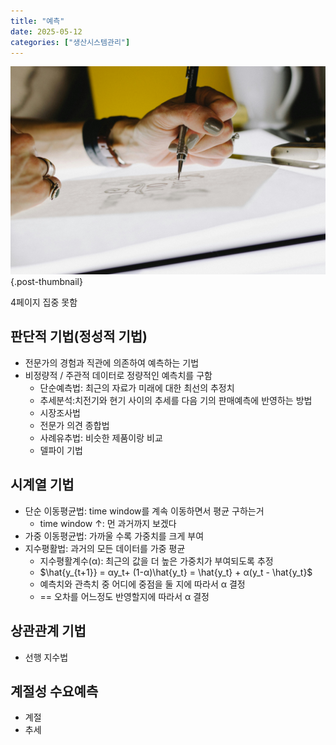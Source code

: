 ```yaml
---
title: "예측"
date: 2025-05-12
categories: ["생산시스템관리"]
---
```


![](/img/human-thumb.jpg){.post-thumbnail}

4페이지 집중 못함

## 판단적 기법(정성적 기법)

- 전문가의 경험과 직관에 의존하여 예측하는 기법
- 비정량적 / 주관적 데이터로 정량적인 예측치를 구함
    - 단순예측법: 최근의 자료가 미래에 대한 최선의 추정치
    - 추세분석:치전기와 현기 사이의 추세를 다음 기의 판매예측에 반영하는 방법
    - 시장조사법
    - 전문가 의견 종합법
    - 사례유추법: 비슷한 제품이랑 비교
    - 델파이 기법

## 시계열 기법

- 단순 이동평균법: time window를 계속 이동하면서 평균 구하는거
    - time window ↑: 먼 과거까지 보겠다
- 가중 이동평균법: 가까울 수록 가중치를 크게 부여
- 지수평활법: 과거의 모든 데이터를 가중 평균
    - 지수평활계수(α): 최근의 값을 더 높은 가중치가 부여되도록 추정
    - $\hat{y_{t+1}} = αy_t+ (1-α)\hat{y_t} = \hat{y_t} + α(y_t - \hat{y_t}$
    - 예측치와 관측치 중 어디에 중점을 둘 지에 따라서 α 결정
    - == 오차를 어느정도 반영할지에 따라서 α 결정

## 상관관계 기법

- 선행 지수법

## 계절성 수요예측

- 계절
- 추세


